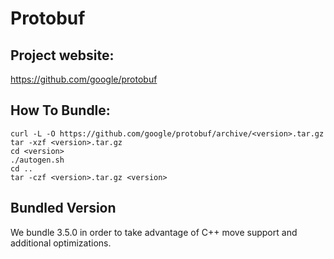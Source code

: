 # Protobuf

## Project website:

https://github.com/google/protobuf

## How To Bundle:

```
curl -L -O https://github.com/google/protobuf/archive/<version>.tar.gz
tar -xzf <version>.tar.gz
cd <version>
./autogen.sh
cd ..
tar -czf <version>.tar.gz <version>
```

## Bundled Version

We bundle 3.5.0 in order to take advantage of C++ move support and
additional optimizations.
